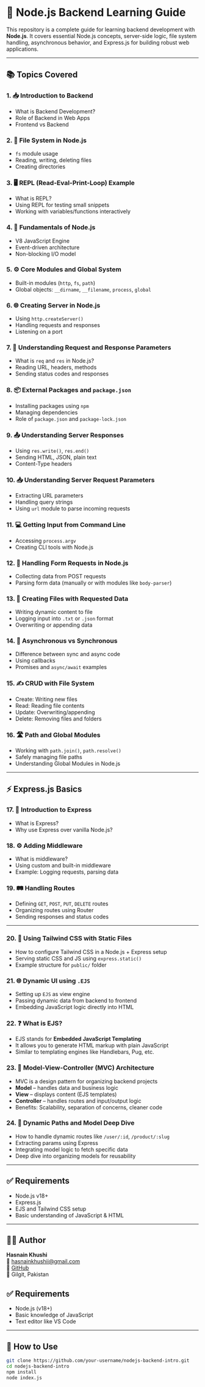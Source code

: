 # 📘 Node.js Backend Learning Guide

This repository is a complete guide for learning backend development with **Node.js**. It covers essential Node.js concepts, server-side logic, file system handling, asynchronous behavior, and Express.js for building robust web applications.

---

## 📚 Topics Covered

### 1. 📥 Introduction to Backend
- What is Backend Development?
- Role of Backend in Web Apps
- Frontend vs Backend

### 2. 📁 File System in Node.js
- `fs` module usage
- Reading, writing, deleting files
- Creating directories

### 3. 🖥️ REPL (Read-Eval-Print-Loop) Example
- What is REPL?
- Using REPL for testing small snippets
- Working with variables/functions interactively

### 4. 🔧 Fundamentals of Node.js
- V8 JavaScript Engine
- Event-driven architecture
- Non-blocking I/O model

### 5. ⚙️ Core Modules and Global System
- Built-in modules (`http`, `fs`, `path`)
- Global objects: `__dirname`, `__filename`, `process`, `global`

### 6. 🌐 Creating Server in Node.js
- Using `http.createServer()`
- Handling requests and responses
- Listening on a port

### 7. 📩 Understanding Request and Response Parameters
- What is `req` and `res` in Node.js?
- Reading URL, headers, methods
- Sending status codes and responses

### 8. 📦 External Packages and `package.json`
- Installing packages using `npm`
- Managing dependencies
- Role of `package.json` and `package-lock.json`

### 9. 📤 Understanding Server Responses
- Using `res.write()`, `res.end()`
- Sending HTML, JSON, plain text
- Content-Type headers

### 10. 📥 Understanding Server Request Parameters
- Extracting URL parameters
- Handling query strings
- Using `url` module to parse incoming requests

### 11. 💻 Getting Input from Command Line
- Accessing `process.argv`
- Creating CLI tools with Node.js

### 12. 📨 Handling Form Requests in Node.js
- Collecting data from POST requests
- Parsing form data (manually or with modules like `body-parser`)

### 13. 📝 Creating Files with Requested Data
- Writing dynamic content to file
- Logging input into `.txt` or `.json` format
- Overwriting or appending data

### 14. 🔁 Asynchronous vs Synchronous
- Difference between sync and async code
- Using callbacks
- Promises and `async/await` examples

### 15. ✍️ CRUD with File System
- Create: Writing new files
- Read: Reading file contents
- Update: Overwriting/appending
- Delete: Removing files and folders

### 16. 🛣️ Path and Global Modules
- Working with `path.join()`, `path.resolve()`
- Safely managing file paths
- Understanding Global Modules in Node.js

---

## ⚡ Express.js Basics

### 17. 🚀 Introduction to Express
- What is Express?
- Why use Express over vanilla Node.js?

### 18. ⚙️ Adding Middleware
- What is middleware?
- Using custom and built-in middleware
- Example: Logging requests, parsing data

### 19. 🛤️ Handling Routes
- Defining `GET`, `POST`, `PUT`, `DELETE` routes
- Organizing routes using Router
- Sending responses and status codes

---
### 20. 🧩 Using Tailwind CSS with Static Files
- How to configure Tailwind CSS in a Node.js + Express setup  
- Serving static CSS and JS using `express.static()`  
- Example structure for `public/` folder  

### 21. 🌐 Dynamic UI using `.EJS`
- Setting up `EJS` as view engine  
- Passing dynamic data from backend to frontend  
- Embedding JavaScript logic directly into HTML  

### 22. ❓ What is EJS?
- EJS stands for **Embedded JavaScript Templating**  
- It allows you to generate HTML markup with plain JavaScript  
- Similar to templating engines like Handlebars, Pug, etc.  

### 23. 🧠 Model-View-Controller (MVC) Architecture
- MVC is a design pattern for organizing backend projects  
- **Model** – handles data and business logic  
- **View** – displays content (EJS templates)  
- **Controller** – handles routes and input/output logic  
- Benefits: Scalability, separation of concerns, cleaner code  

### 24. 🧭 Dynamic Paths and Model Deep Dive
- How to handle dynamic routes like `/user/:id`, `/product/:slug`  
- Extracting params using Express  
- Integrating model logic to fetch specific data  
- Deep dive into organizing models for reusability  

---

## ✅ Requirements

- Node.js v18+
- Express.js
- EJS and Tailwind CSS setup
- Basic understanding of JavaScript & HTML

---

## 👨‍💻 Author

**Hasnain Khushi**  
📧 hasnainkhushii@gmail.com  
🔗 [GitHub](https://github.com/hasnain23233)  
📍 Gilgit, Pakistan


## ✅ Requirements

- Node.js (v18+)
- Basic knowledge of JavaScript
- Text editor like VS Code

---

## 🚀 How to Use

```bash
git clone https://github.com/your-username/nodejs-backend-intro.git
cd nodejs-backend-intro
npm install
node index.js
